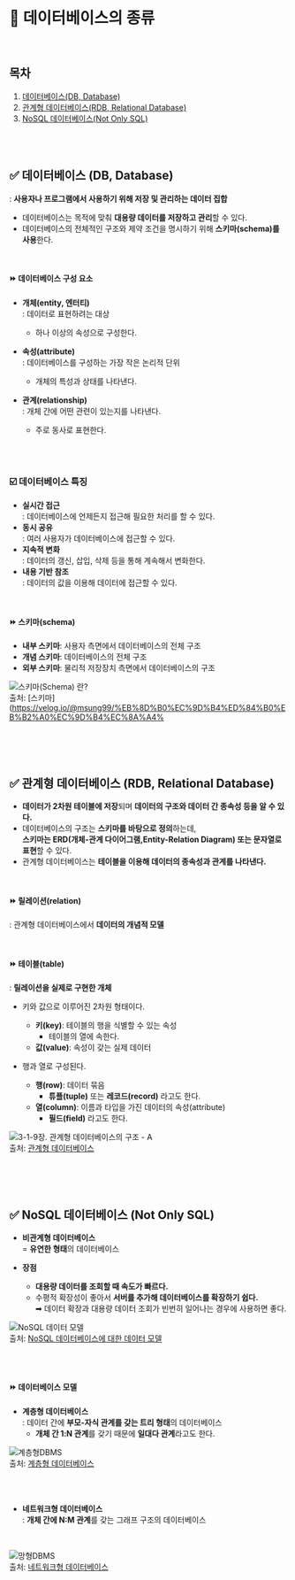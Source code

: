 
# 📌 데이터베이스의 종류

<br/>

## 목차
1. [데이터베이스(DB, Database)](#-데이터베이스-db-database)
2. [관계형 데이터베이스(RDB, Relational Database)](#-관계형-데이터베이스-rdb-relational-database)
3. [NoSQL 데이터베이스(Not Only SQL)](#-nosql-데이터베이스-not-only-sql)

<br/><br/>

## ✅ 데이터베이스 (DB, Database)
: **사용자나 프로그램에서 사용하기 위해 저장 및 관리하는 데이터 집합**
- 데이터베이스는 목적에 맞춰 **대용량 데이터를 저장하고 관리**할 수 있다.
- 데이터베이스의 전체적인 구조와 제약 조건을 명시하기 위해 **스키마(schema)를 사용**한다.

<br/>

#### ⏩ 데이터베이스 구성 요소
- **개체(entity, 엔터티)** <br/>
: 데이터로 표현하려는 대상
  - 하나 이상의 속성으로 구성한다.

- **속성(attribute)** <br/>
: 데이터베이스를 구성하는 가장 작은 논리적 단위
  - 개체의 특성과 상태를 나타낸다.

- **관계(relationship)** <br/>
: 개체 간에 어떤 관련이 있는지를 나타낸다.
  - 주로 동사로 표현한다.

<br/><br/>

### ☑️ 데이터베이스 특징
- **실시간 접근** <br/>
: 데이터베이스에 언제든지 접근해 필요한 처리를 할 수 있다.
- **동시 공유** <br/>
: 여러 사용자가 데이터베이스에 접근할 수 있다.
- **지속적 변화** <br/>
: 데이터의 갱신, 삽입, 삭제 등을 통해 계속해서 변화한다.
- **내용 기반 참조** <br/>
: 데이터의 값을 이용해 데이터에 접근할 수 있다.

<br/>

#### ⏩ 스키마(schema)
- **내부 스키마**: 사용자 측면에서 데이터베이스의 전체 구조
- **개념 스키마**: 데이터베이스의 전체 구조
- **외부 스키마**: 물리적 저장장치 측면에서 데이터베이스의 구조

![스키마(Schema) 란?](https://velog.velcdn.com/images/msung99/post/0fb48af0-9016-47ba-9d2b-1ae72261ad47/image.png) <br/>
출처: [스키마](https://velog.io/@msung99/%EB%8D%B0%EC%9D%B4%ED%84%B0%EB%B2%A0%EC%9D%B4%EC%8A%A4%

<br/><br/>
<br/>

## ✅ 관계형 데이터베이스 (RDB, Relational Database)
- **데이터가 2차원 테이블에 저장**되며 **데이터의 구조와 데이터 간 종속성 등을 알 수 있다.**
- 데이터베이스의 구조는 **스키마를 바탕으로 정의**하는데, <br/>
**스키마는 ERD(개체-관계 다이어그램,Entity-Relation Diagram) 또는 문자열로 표현**할 수 있다.
- 관계형 데이터베이스는 **테이블을 이용해 데이터의 종속성과 관계를 나타낸다.**

<br/>

#### ⏩ 릴레이션(relation) <br/>
: 관계형 데이터베이스에서 **데이터의 개념적 모델**

<br/>

#### ⏩ 테이블(table) <br/>
: **릴레이션을 실제로 구현한 개체**
- 키와 값으로 이루어진 2차원 형태이다.
  - **키(key)**: 테이블의 행을 식별할 수 있는 속성
    - 테이블의 열에 속한다.
  - **값(value)**: 속성이 갖는 실제 데이터


- 행과 열로 구성된다. 
  - **행(row)**: 데이터 묶음
    - **튜플(tuple)** 또는 **레코드(record)** 라고도 한다. 
  - **열(column)**: 이름과 타입을 가진 데이터의 속성(attribute)
    - **필드(field)** 라고도 한다.

![3-1-9장. 관계형 데이터베이스의 구조 - A](https://blog.kakaocdn.net/dn/c7ZEUi/btqImdYr1VY/SfSHKwj0H3zJKFAHGNoDz1/img.png) <br/>
출처: [관계형 데이터베이스](https://lipcoder.tistory.com/332#google_vignette)

<br/><br/>
<br/>

## ✅ NoSQL 데이터베이스 (Not Only SQL)
- **비관계형 데이터베이스** <br/>
= **유연한 형태**의 데이터베이스


- **장점**
  - **대용량 데이터를 조회할 때 속도가 빠르다.** 
  - 수평적 확장성이 좋아서 **서버를 추가해 데이터베이스를 확장하기 쉽다.** <br/>
➡︎ 데이터 확장과 대용량 데이터 조회가 빈번히 일어나는 경우에 사용하면 좋다.

![NoSQL 데이터 모델](https://learn.microsoft.com/ko-kr/dotnet/architecture/cloud-native/media/types-of-nosql-datastores.png) <br/>
출처: [NoSQL 데이터베이스에 대한 데이터 모델](https://learn.microsoft.com/ko-kr/dotnet/architecture/cloud-native/relational-vs-nosql-data)

<br/><br/>

#### ⏩ 데이터베이스 모델

- **계층형 데이터베이스** <br/>
: 데이터 간에 **부모-자식 관계를 갖는 트리 형태**의 데이터베이스 
  - **개체 간 1:N 관계**를 갖기 때문에 **일대다 관계**라고도 한다.

![계층형DBMS](http://hongong.hanbit.co.kr/wp-content/uploads/2021/11/%EA%B3%84%EC%B8%B5%ED%98%95DBMS.png) <br/>
출처: [계층형 데이터베이스](https://hongong.hanbit.co.kr/%EB%8D%B0%EC%9D%B4%ED%84%B0%EB%B2%A0%EC%9D%B4%EC%8A%A4-%EC%9D%B4%ED%95%B4%ED%95%98%EA%B8%B0-databasedb-dbms-sql%EC%9D%98-%EA%B0%9C%EB%85%90/)

<br/><br/>

- **네트워크형 데이터베이스** <br/>
: **개체 간에 N:M 관계**를 갖는 그래프 구조의 데이터베이스

<br/>

![망형DBMS](http://hongong.hanbit.co.kr/wp-content/uploads/2021/11/%EB%A7%9D%ED%98%95DBMS.png) <br/> 
출처: [네트워크형 데이터베이스](https://hongong.hanbit.co.kr/%EB%8D%B0%EC%9D%B4%ED%84%B0%EB%B2%A0%EC%9D%B4%EC%8A%A4-%EC%9D%B4%ED%95%B4%ED%95%98%EA%B8%B0-databasedb-dbms-sql%EC%9D%98-%EA%B0%9C%EB%85%90/)


<br/><br/>
